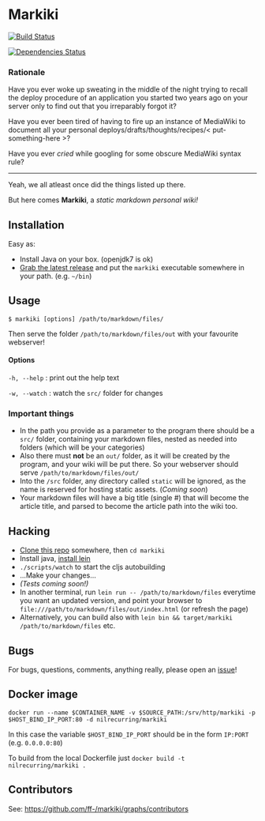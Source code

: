 # Markiki

[![Build Status](https://travis-ci.org/ff-/markiki.svg?branch=master)](https://travis-ci.org/ff-/markiki)

[![Dependencies Status](http://jarkeeper.com/ff-/markiki/status.svg)](http://jarkeeper.com/ff-/markiki)

### Rationale

Have you ever woke up sweating in the middle of the night trying to recall the deploy procedure of an application you started two years ago on your server only to find out that you irreparably forgot it?

Have you ever been tired of having to fire up an instance of MediaWiki to document all your personal deploys/drafts/thoughts/recipes/< put-something-here >?

Have you ever *cried* while googling for some obscure MediaWiki syntax rule?

<hr>

Yeah, we all atleast once did the things listed up there.

But here comes **Markiki**, a *static markdown personal wiki!*


## Installation

Easy as:
- Install Java on your box. (openjdk7 is ok)
- [Grab the latest release](https://github.com/ff-/markiki/releases/latest) and put the `markiki` executable somewhere in your path. (e.g. `~/bin`)


## Usage

`$ markiki [options] /path/to/markdown/files/`

Then serve the folder `/path/to/markdown/files/out` with your favourite webserver!

#### Options

`-h, --help` : print out the help text

`-w, --watch` : watch the `src/` folder for changes

### Important things

- In the path you provide as a parameter to the program there should be a `src/` folder, containing your markdown files, nested as needed into folders (which will be your categories)
- Also there must **not** be an `out/` folder, as it will be created by the program, and your wiki will be put there. So your webserver should serve `/path/to/markdown/files/out/`
- Into the `/src` folder, any directory called `static` will be ignored, as the name is reserved for hosting static assets. (*Coming soon*)
- Your markdown files will have a big title (single #) that will become the article title, and parsed to become the article path into the wiki too.

## Hacking

- [Clone this repo](https://github.com/ff-/markiki) somewhere, then `cd markiki`
- Install java, [install lein](http://leiningen.org/#install)
- `./scripts/watch` to start the cljs autobuilding
- ...Make your changes...
- *(Tests coming soon!)*
- In another terminal, run `lein run -- /path/to/markdown/files` everytime you want an updated version, and point your browser to `file:///path/to/markdown/files/out/index.html` (or refresh the page)
- Alternatively, you can build also with `lein bin && target/markiki /path/to/markdown/files` etc.

## Bugs

For bugs, questions, comments, anything really, please open an [issue](https://github.com/ff-/markiki/issues)!

## Docker image

`docker run --name $CONTAINER_NAME -v $SOURCE_PATH:/srv/http/markiki -p $HOST_BIND_IP_PORT:80 -d nilrecurring/markiki`


In this case the variable `$HOST_BIND_IP_PORT` should be in the form `IP:PORT` (e.g. `0.0.0.0:80`)

To build from the local Dockerfile just `docker build -t nilrecurring/markiki .`


## Contributors

See: https://github.com/ff-/markiki/graphs/contributors

